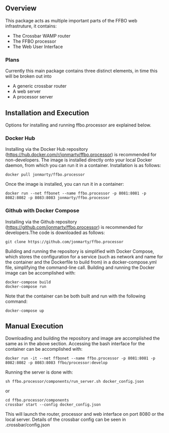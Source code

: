 ## Overview

This package acts as multiple important parts of the FFBO web infrastruture, it contains:
* The Crossbar WAMP router
* The FFBO processor
* The Web User Interface

### Plans

Currently this main package contains three distinct elements, in time this will be broken out into

* A generic crossbar router
* A web server
* A processor server

## Installation and Execution

Options for installing and running ffbo.processor are explained below.

### Docker Hub

Installing via the Docker Hub repository (https://hub.docker.com/r/jonmarty/ffbo.processor) is recommended for non-developers. The image is installed directly onto your local Docker daemon, from which you can run it in a container. Installation is as follows:

    docker pull jonmarty/ffbo.processor

Once the image is installed, you can run it in a container:

    docker run --net ffbonet --name ffbo.processor -p 8081:8081 -p 8082:8082 -p 8083:8083 jonmarty/ffbo.processor


### Github with Docker Compose

Installing via the Github repository (https://github.com/jonmarty/ffbo.processor) is recommended for developers.The code is downloaded as follows:

    git clone https://github.com/jonmarty/ffbo.processor

Building and running the repository is simplified with Docker Compose, which stores the configuration for a service (such as network and name for the container and the Dockerfile to build from) in a docker-compose.yml file, simplifying the command-line call. Building and running the Docker image can be accomplished with:

    docker-compose build
    docker-compose run

Note that the container can be both built and run with the following command:

    docker-compose up

## Manual Execution

Downloading and building the repository and image are accomplished the same as in the above section. Accessing the bash interface for the container can be accomplished with:

    docker run -it --net ffbonet --name ffbo.processor -p 8081:8081 -p 8082:8082 -p 8083:8083 ffbo/processor:develop

Running the server is done with:

    sh ffbo.processor/components/run_server.sh docker_config.json

or

    cd ffbo.processor/components
    crossbar start --config docker_config.json

This will launch the router, processor and web interface on port 8080 or the local server. Details of the crossbar config can be seen in .crossbar/config.json

